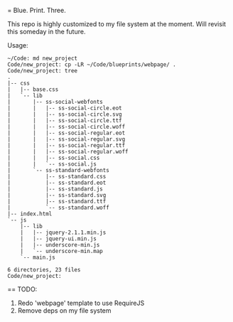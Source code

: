 = Blue. Print. Three.

This repo is highly customized to my file system at the moment. Will revisit this someday in the future.

Usage:

```
~/Code: md new_project
Code/new_project: cp -LR ~/Code/blueprints/webpage/ .
Code/new_project: tree
.
|-- css
|   |-- base.css
|   `-- lib
|       |-- ss-social-webfonts
|       |   |-- ss-social-circle.eot
|       |   |-- ss-social-circle.svg
|       |   |-- ss-social-circle.ttf
|       |   |-- ss-social-circle.woff
|       |   |-- ss-social-regular.eot
|       |   |-- ss-social-regular.svg
|       |   |-- ss-social-regular.ttf
|       |   |-- ss-social-regular.woff
|       |   |-- ss-social.css
|       |   `-- ss-social.js
|       `-- ss-standard-webfonts
|           |-- ss-standard.css
|           |-- ss-standard.eot
|           |-- ss-standard.js
|           |-- ss-standard.svg
|           |-- ss-standard.ttf
|           `-- ss-standard.woff
|-- index.html
`-- js
    |-- lib
    |   |-- jquery-2.1.1.min.js
    |   |-- jquery-ui.min.js
    |   |-- underscore-min.js
    |   `-- underscore-min.map
    `-- main.js

6 directories, 23 files
Code/new_project:
```

== TODO:

1. Redo 'webpage' template to use RequireJS
2. Remove deps on my file system
